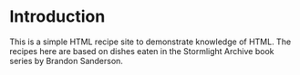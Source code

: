 # Introduction
This is a simple HTML recipe site to demonstrate knowledge of HTML. The recipes here are based on dishes eaten in the Stormlight Archive book series by Brandon Sanderson.